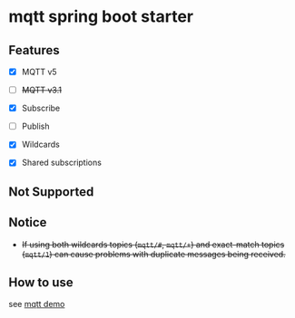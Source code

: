 # mqtt spring boot starter

## Features

- [x] MQTT v5
- [ ] ~~MQTT v3.1~~

- [x] Subscribe
- [ ] Publish

- [x] Wildcards
- [x] Shared subscriptions

## Not Supported

## Notice

- ~~If using both wildcards topics (`mqtt/#`, `mqtt/+`) and exact-match topics (`mqtt/1`) can cause problems with
  duplicate messages being received.~~

## How to use

see [mqtt demo](https://github.com/ming-lz/mqtt-demo)
